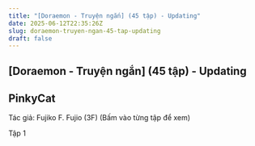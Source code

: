 ```yaml
---
title: "[Doraemon - Truyện ngắn] (45 tập) - Updating"
date: 2025-06-12T22:35:26Z
slug: doraemon-truyen-ngan-45-tap-updating
draft: false
---
```


## [Doraemon - Truyện ngắn] (45 tập) - Updating

## PinkyCat

Tác giả: Fujiko F. Fujio (3F)
(Bấm vào từng tập để xem)
 
Tập 1
 ​
